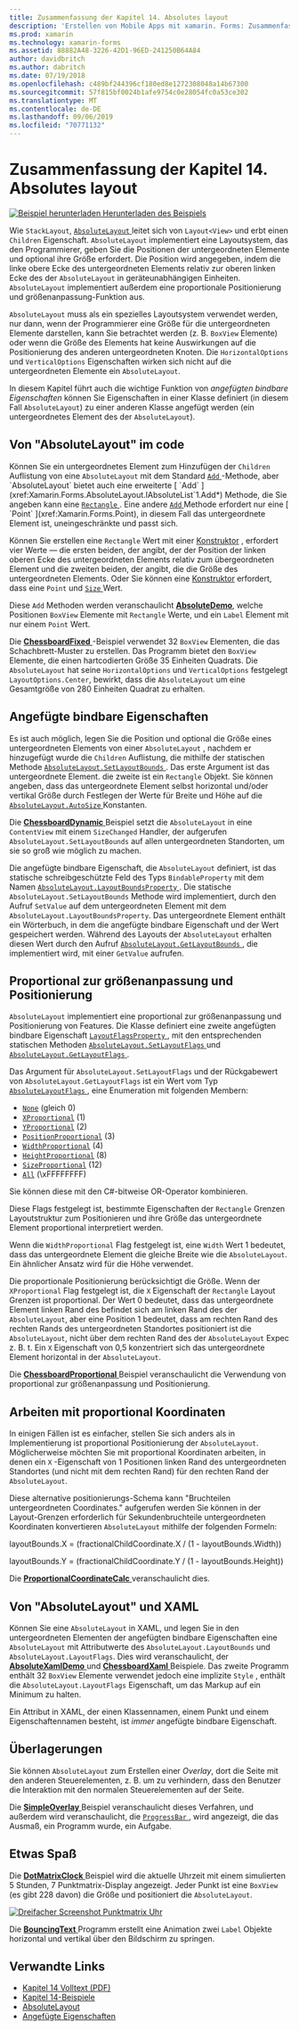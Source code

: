 ```yaml
---
title: Zusammenfassung der Kapitel 14. Absolutes layout
description: 'Erstellen von Mobile Apps mit xamarin. Forms: Zusammenfassung der Kapitel 14. Absolutes layout'
ms.prod: xamarin
ms.technology: xamarin-forms
ms.assetid: 88882A48-3226-42D1-96ED-241250B64A84
author: davidbritch
ms.author: dabritch
ms.date: 07/19/2018
ms.openlocfilehash: c489bf244396cf180ed8e1272308048a14b67300
ms.sourcegitcommit: 57f815bf0024b1afe9754c0e28054fc0a53ce302
ms.translationtype: MT
ms.contentlocale: de-DE
ms.lasthandoff: 09/06/2019
ms.locfileid: "70771132"
---
```

# <a name="summary-of-chapter-14-absolute-layout"></a>Zusammenfassung der Kapitel 14. Absolutes layout

[![Beispiel herunterladen](~/media/shared/download.png) Herunterladen des Beispiels](https://github.com/xamarin/xamarin-forms-book-samples/tree/master/Chapter14)

Wie `StackLayout`, [ `AbsoluteLayout` ](xref:Xamarin.Forms.AbsoluteLayout) leitet sich von `Layout<View>` und erbt einen `Children` Eigenschaft. `AbsoluteLayout` implementiert eine Layoutsystem, das den Programmierer, geben Sie die Positionen der untergeordneten Elemente und optional ihre Größe erfordert. Die Position wird angegeben, indem die linke obere Ecke des untergeordneten Elements relativ zur oberen linken Ecke des der `AbsoluteLayout` in geräteunabhängigen Einheiten. `AbsoluteLayout` implementiert außerdem eine proportionale Positionierung und größenanpassung-Funktion aus.

`AbsoluteLayout` muss als ein spezielles Layoutsystem verwendet werden, nur dann, wenn der Programmierer eine Größe für die untergeordneten Elemente darstellen, kann Sie betrachtet werden (z. B. `BoxView` Elemente) oder wenn die Größe des Elements hat keine Auswirkungen auf die Positionierung des anderen untergeordneten Knoten. Die `HorizontalOptions` und `VerticalOptions` Eigenschaften wirken sich nicht auf die untergeordneten Elemente ein `AbsoluteLayout`.

In diesem Kapitel führt auch die wichtige Funktion von *angefügten bindbare Eigenschaften* können Sie Eigenschaften in einer Klasse definiert (in diesem Fall `AbsoluteLayout`) zu einer anderen Klasse angefügt werden (ein untergeordnetes Element des der `AbsoluteLayout`).

## <a name="absolutelayout-in-code"></a>Von "AbsoluteLayout" im code

Können Sie ein untergeordnetes Element zum Hinzufügen der `Children` Auflistung von eine `AbsoluteLayout` mit dem Standard [ `Add` ](xref:System.Collections.Generic.ICollection`1.Add*) -Methode, aber `AbsoluteLayout` bietet auch eine erweiterte [ `Add` ](xref:Xamarin.Forms.AbsoluteLayout.IAbsoluteList`1.Add*) Methode, die Sie angeben kann eine [ `Rectangle` ](xref:Xamarin.Forms.Rectangle). Eine andere [ `Add` ](xref:Xamarin.Forms.AbsoluteLayout.IAbsoluteList`1.Add*) Methode erfordert nur eine [ `Point` ](xref:Xamarin.Forms.Point), in diesem Fall das untergeordnete Element ist, uneingeschränkte und passt sich.

Können Sie erstellen eine `Rectangle` Wert mit einer [Konstruktor](xref:Xamarin.Forms.Rectangle.%23ctor(System.Double,System.Double,System.Double,System.Double)) , erfordert vier Werte &mdash; die ersten beiden, der angibt, der der Position der linken oberen Ecke des untergeordneten Elements relativ zum übergeordneten Element und die zweiten beiden, der angibt, die die Größe des untergeordneten Elements. Oder Sie können eine [Konstruktor](xref:Xamarin.Forms.Rectangle.%23ctor(Xamarin.Forms.Point,Xamarin.Forms.Size)) erfordert, dass eine `Point` und [ `Size` ](xref:Xamarin.Forms.Size) Wert.

Diese `Add` Methoden werden veranschaulicht [ **AbsoluteDemo**](https://github.com/xamarin/xamarin-forms-book-samples/tree/master/Chapter14/AbsoluteDemo), welche Positionen `BoxView` Elemente mit `Rectangle` Werte, und ein `Label` Element mit nur einem `Point` Wert.

Die [ **ChessboardFixed** ](https://github.com/xamarin/xamarin-forms-book-samples/tree/master/Chapter14/ChessboardFixed) -Beispiel verwendet 32 `BoxView` Elementen, die das Schachbrett-Muster zu erstellen. Das Programm bietet den `BoxView` Elemente, die einen hartcodierten Größe 35 Einheiten Quadrats. Die `AbsoluteLayout` hat seine `HorizontalOptions` und `VerticalOptions` festgelegt `LayoutOptions.Center`, bewirkt, dass die `AbsoluteLayout` um eine Gesamtgröße von 280 Einheiten Quadrat zu erhalten.

## <a name="attached-bindable-properties"></a>Angefügte bindbare Eigenschaften

Es ist auch möglich, legen Sie die Position und optional die Größe eines untergeordneten Elements von einer `AbsoluteLayout` , nachdem er hinzugefügt wurde die `Children` Auflistung, die mithilfe der statischen Methode [ `AbsoluteLayout.SetLayoutBounds` ](xref:Xamarin.Forms.AbsoluteLayout.SetLayoutBounds(Xamarin.Forms.BindableObject,Xamarin.Forms.Rectangle)). Das erste Argument ist das untergeordnete Element. die zweite ist ein `Rectangle` Objekt. Sie können angeben, dass das untergeordnete Element selbst horizontal und/oder vertikal Größe durch Festlegen der Werte für Breite und Höhe auf die [ `AbsoluteLayout.AutoSize` ](xref:Xamarin.Forms.AbsoluteLayout.AutoSize) Konstanten.

Die [ **ChessboardDynamic** ](https://github.com/xamarin/xamarin-forms-book-samples/tree/master/Chapter14/ChessboardDynamic) Beispiel setzt die `AbsoluteLayout` in eine `ContentView` mit einem `SizeChanged` Handler, der aufgerufen `AbsoluteLayout.SetLayoutBounds` auf allen untergeordneten Standorten, um sie so groß wie möglich zu machen.  

Die angefügte bindbare Eigenschaft, die `AbsoluteLayout` definiert, ist das statische schreibgeschützte Feld des Typs `BindableProperty` mit dem Namen [ `AbsoluteLayout.LayoutBoundsProperty` ](xref:Xamarin.Forms.AbsoluteLayout.LayoutBoundsProperty). Die statische `AbsoluteLayout.SetLayoutBounds` Methode wird implementiert, durch den Aufruf `SetValue` auf dem untergeordneten Element mit dem `AbsoluteLayout.LayoutBoundsProperty`. Das untergeordnete Element enthält ein Wörterbuch, in dem die angefügte bindbare Eigenschaft und der Wert gespeichert werden. Während des Layouts der `AbsoluteLayout` erhalten diesen Wert durch den Aufruf [ `AbsoluteLayout.GetLayoutBounds` ](xref:Xamarin.Forms.AbsoluteLayout.GetLayoutBounds(Xamarin.Forms.BindableObject)), die implementiert wird, mit einer `GetValue` aufrufen.

## <a name="proportional-sizing-and-positioning"></a>Proportional zur größenanpassung und Positionierung

`AbsoluteLayout` implementiert eine proportional zur größenanpassung und Positionierung von Features. Die Klasse definiert eine zweite angefügten bindbare Eigenschaft [ `LayoutFlagsProperty` ](xref:Xamarin.Forms.AbsoluteLayout.LayoutFlagsProperty), mit den entsprechenden statischen Methoden [ `AbsoluteLayout.SetLayoutFlags` ](xref:Xamarin.Forms.AbsoluteLayout.SetLayoutFlags(Xamarin.Forms.BindableObject,Xamarin.Forms.AbsoluteLayoutFlags)) und [ `AbsoluteLayout.GetLayoutFlags` ](xref:Xamarin.Forms.AbsoluteLayout.GetLayoutFlags(Xamarin.Forms.BindableObject)).

Das Argument für `AbsoluteLayout.SetLayoutFlags` und der Rückgabewert von `AbsoluteLayout.GetLayoutFlags` ist ein Wert vom Typ [ `AbsoluteLayoutFlags` ](xref:Xamarin.Forms.AbsoluteLayoutFlags), eine Enumeration mit folgenden Membern:

- [`None`](xref:Xamarin.Forms.AbsoluteLayoutFlags.None) (gleich 0)
- [`XProportional`](xref:Xamarin.Forms.AbsoluteLayoutFlags.XProportional) (1)
- [`YProportional`](xref:Xamarin.Forms.AbsoluteLayoutFlags.YProportional) (2)
- [`PositionProportional`](xref:Xamarin.Forms.AbsoluteLayoutFlags.PositionProportional) (3)
- [`WidthProportional`](xref:Xamarin.Forms.AbsoluteLayoutFlags.WidthProportional) (4)
- [`HeightProportional`](xref:Xamarin.Forms.AbsoluteLayoutFlags.HeightProportional) (8)
- [`SizeProportional`](xref:Xamarin.Forms.AbsoluteLayoutFlags.SizeProportional) (12)
- [`All`](xref:Xamarin.Forms.AbsoluteLayoutFlags.All) (\xFFFFFFFF)

Sie können diese mit den C#-bitweise OR-Operator kombinieren.

Diese Flags festgelegt ist, bestimmte Eigenschaften der `Rectangle` Grenzen Layoutstruktur zum Positionieren und ihre Größe das untergeordnete Element proportional interpretiert werden.

Wenn die `WidthProportional` Flag festgelegt ist, eine `Width` Wert 1 bedeutet, dass das untergeordnete Element die gleiche Breite wie die `AbsoluteLayout`. Ein ähnlicher Ansatz wird für die Höhe verwendet.

Die proportionale Positionierung berücksichtigt die Größe. Wenn der `XProportional` Flag festgelegt ist, die `X` Eigenschaft der `Rectangle` Layout Grenzen ist proportional. Der Wert 0 bedeutet, dass das untergeordnete Element linken Rand des befindet sich am linken Rand des der `AbsoluteLayout`, aber eine Position 1 bedeutet, dass am rechten Rand des rechten Rands des untergeordneten Standortes positioniert ist die `AbsoluteLayout`, nicht über dem rechten Rand des der `AbsoluteLayout` Expec z. B. t. Ein `X` Eigenschaft von 0,5 konzentriert sich das untergeordnete Element horizontal in der `AbsoluteLayout`.

Die [ **ChessboardProportional** ](https://github.com/xamarin/xamarin-forms-book-samples/tree/master/Chapter14/ChessboardProportional) Beispiel veranschaulicht die Verwendung von proportional zur größenanpassung und Positionierung.

## <a name="working-with-proportional-coordinates"></a>Arbeiten mit proportional Koordinaten

In einigen Fällen ist es einfacher, stellen Sie sich anders als in Implementierung ist proportional Positionierung der `AbsoluteLayout`. Möglicherweise möchten Sie mit proportional Koordinaten arbeiten, in denen ein `X` -Eigenschaft von 1 Positionen linken Rand des untergeordneten Standortes (und nicht mit dem rechten Rand) für den rechten Rand der `AbsoluteLayout`.

Diese alternative positionierungs-Schema kann "Bruchteilen untergeordneten Coordinates." aufgerufen werden Sie können in der Layout-Grenzen erforderlich für Sekundenbruchteile untergeordneten Koordinaten konvertieren `AbsoluteLayout` mithilfe der folgenden Formeln:

layoutBounds.X = (fractionalChildCoordinate.X / (1 - layoutBounds.Width))

layoutBounds.Y = (fractionalChildCoordinate.Y / (1 - layoutBounds.Height))

Die [ **ProportionalCoordinateCalc** ](https://github.com/xamarin/xamarin-forms-book-samples/tree/master/Chapter14/PropCoordCalc) veranschaulicht dies.

## <a name="absolutelayout-and-xaml"></a>Von "AbsoluteLayout" und XAML

Können Sie eine `AbsoluteLayout` in XAML, und legen Sie in den untergeordneten Elementen der angefügten bindbare Eigenschaften eine `AbsoluteLayout` mit Attributwerte des `AbsoluteLayout.LayoutBounds` und `AbsoluteLayout.LayoutFlags`. Dies wird veranschaulicht, der [ **AbsoluteXamlDemo** ](https://github.com/xamarin/xamarin-forms-book-samples/tree/master/Chapter14/AbsoluteXamlDemo) und [ **ChessboardXaml** ](https://github.com/xamarin/xamarin-forms-book-samples/tree/master/Chapter14/ChessboardXaml) Beispiele. Das zweite Programm enthält 32 `BoxView` Elemente verwendet jedoch eine implizite `Style` , enthält die `AbsoluteLayout.LayoutFlags` Eigenschaft, um das Markup auf ein Minimum zu halten.

Ein Attribut in XAML, der einen Klassennamen, einem Punkt und einem Eigenschaftennamen besteht, ist *immer* angefügte bindbare Eigenschaft.

## <a name="overlays"></a>Überlagerungen

Sie können `AbsoluteLayout` zum Erstellen einer *Overlay*, dort die Seite mit den anderen Steuerelementen, z. B. um zu verhindern, dass den Benutzer die Interaktion mit den normalen Steuerelementen auf der Seite.

Die [ **SimpleOverlay** ](https://github.com/xamarin/xamarin-forms-book-samples/tree/master/Chapter14/SimpleOverlay) Beispiel veranschaulicht dieses Verfahren, und außerdem wird veranschaulicht, die [ `ProgressBar` ](xref:Xamarin.Forms.ProgressBar), wird angezeigt, die das Ausmaß, ein Programm wurde, ein Aufgabe.

## <a name="some-fun"></a>Etwas Spaß

Die [ **DotMatrixClock** ](https://github.com/xamarin/xamarin-forms-book-samples/tree/master/Chapter14/DotMatrixClock) Beispiel wird die aktuelle Uhrzeit mit einem simulierten 5 Stunden, 7 Punktmatrix-Display angezeigt. Jeder Punkt ist eine `BoxView` (es gibt 228 davon) die Größe und positioniert die `AbsoluteLayout`.

[![Dreifacher Screenshot Punktmatrix Uhr](images/ch14fg08-small.png "Punktmatrix Uhr")](images/ch14fg08-large.png#lightbox "Punktmatrix-Uhr")

Die [ **BouncingText** ](https://github.com/xamarin/xamarin-forms-book-samples/tree/master/Chapter14/BouncingText) Programm erstellt eine Animation zwei `Label` Objekte horizontal und vertikal über den Bildschirm zu springen.

## <a name="related-links"></a>Verwandte Links

- [Kapitel 14 Volltext (PDF)](https://download.xamarin.com/developer/xamarin-forms-book/XamarinFormsBook-Ch14-Apr2016.pdf)
- [Kapitel 14-Beispiele](https://github.com/xamarin/xamarin-forms-book-samples/tree/master/Chapter14)
- [AbsoluteLayout](~/xamarin-forms/user-interface/layouts/absolute-layout.md)
- [Angefügte Eigenschaften](~/xamarin-forms/xaml/attached-properties.md)
